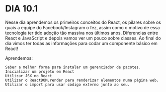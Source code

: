 # DIA 10.1

Nesse dia aprendemos os primeiros conceitos do React, os pilares sobre os quais a equipe do Facebook/Instagram o fez, assim como o motivo de essa tecnologia ter tido adoção tão massiva nos últimos anos.
Diferencias entre React e JavaScript e depois vamos ver um pouco sobre classes. Ao final do dia vimos ter todas as informações para codar um componente básico em React!

Aprendemos:

    Saber a melhor forma para instalar um gerenciador de pacotes.
    Inicializar um projeto em React
    Utilizar JSX no React
    Utilizar o ReactDOM.render para renderizar elementos numa página web.
    Utilizar o import para usar código externo junto ao seu.


